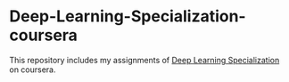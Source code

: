 # Deep-Learning-Specialization-coursera
This repository includes my assignments of [Deep Learning Specialization](https://www.coursera.org/specializations/deep-learning) on coursera.
